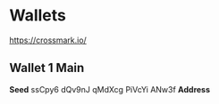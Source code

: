 # Wallets

https://crossmark.io/

## Wallet 1 Main

**Seed**
ssCpy6 dQv9nJ qMdXcg PiVcYi ANw3f
**Address**
